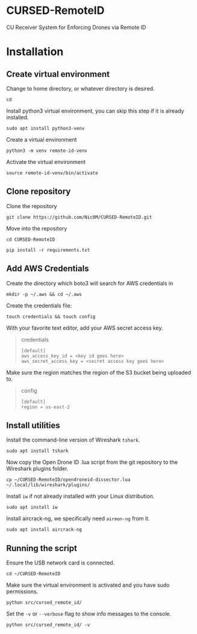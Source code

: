 # CURSED-RemoteID
CU Receiver System for Enforcing Drones via Remote ID

# Installation

## Create virtual environment
Change to home directory, or whatever directory is desired.
```shell
cd
```
Install python3 virtual environment, you can skip this step if it is already installed.
```shell
sudo apt install python3-venv
```
Create a virtual environment
```shell
python3 -m venv remote-id-venv
```
Activate the virtual environment
```shell
source remote-id-venv/bin/activate
```

## Clone repository
Clone the repository
```shell
git clone https://github.com/Nic0M/CURSED-RemoteID.git
```
Move into the repository
```shell
cd CURSED-RemoteID
```
```shell
pip install -r requirements.txt
```

## Add AWS Credentials
Create the directory which boto3 will search for AWS credentials in
```shell
mkdir -p ~/.aws && cd ~/.aws
```
Create the credentials file:
```shell
touch credentials && touch config
```
With your favorite text editor, add your AWS secret access key.
> credentials
> ```editorconfig
> [default]
> aws_access_key_id = <key id goes here>
> aws_secret_access_key = <secret access key goes here>
> ```
Make sure the region matches the region of the S3 bucket being uploaded to.
> config
> ```editorconfig
> [default]
> region = us-east-2
> ```

## Install utilities
Install the command-line version of Wireshark `tshark`.
```shell
sudo apt install tshark
```
Now copy the Open Drone ID .lua script from the git repository to the Wireshark plugins folder.
```shell
cp ~/CURSED-RemoteID/opendroneid-dissector.lua ~/.local/lib/wireshark/plugins/
```
Install `iw` if not already installed with your Linux distribution.
```shell
sudo apt install iw
```
Install aircrack-ng, we specifically need `airmon-ng` from it.
```shell
sudo apt install aircrack-ng
```

## Running the script
Ensure the USB network card is connected.
```shell
cd ~/CURSED-RemoteID
```
Make sure the virtual environment is activated and you have sudo permissions.
```shell
python src/cursed_remote_id/
```
Set the `-v` or `--verbose` flag to show info messages to the console.
```shell
python src/cursed_remote_id/ -v
```
